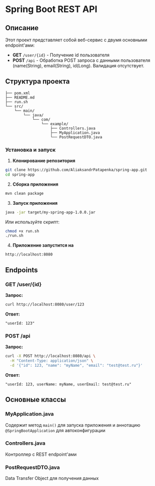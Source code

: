 # Spring Boot REST API

## Описание

Этот проект представляет собой веб-сервис с двумя основными endpoint'ами:
- **GET** `/user/{id}` - Получение id пользователя
- **POST** `/api` - Обработка POST запроса с данными пользователя (name(String), email(String), id(Long). Валидация отсутствует.

## Структура проекта

```
├── pom.xml
├── README.md
├── run.sh
└── src/
    └── main/
        └── java/
            └── com/
                └── example/
                    ├── Controllers.java
                    ├── MyApplication.java
                    └── PostRequestDTO.java                       
```

### Установка и запуск

1. **Клонирование репозитория**
```bash
git clone https://github.com/AliaksandrPatapenka/spring-app.git
cd spring-app
```

2. **Сборка приложения**
```bash
mvn clean package
```

3. **Запуск приложения**
```bash
java -jar target/my-spring-app-1.0.0.jar
```

Или используйте скрипт:
```bash
chmod +x run.sh
./run.sh
```

4. **Приложение запустится на**
```
http://localhost:8080
```

## Endpoints

### GET /user/{id}

**Запрос:**
```bash
curl http://localhost:8080/user/123
```

**Ответ:**
```
"userId: 123"
```

### POST /api

**Запрос:**
```bash
curl -X POST http://localhost:8080/api \
  -H "Content-Type: application/json" \
  -d '{"id": 123, "name": "myName", "email": "test@test.ru"}'
```

**Ответ:**
```
"userId: 123, userName: myName, userEmail: test@test.ru"
```

## Основные классы

### MyApplication.java
Содержит метод `main()` для запуска приложения и аннотацию `@SpringBootApplication` для автоконфигурации

### Controllers.java
Контроллер с REST endpoint'ами

### PostRequestDTO.java
Data Transfer Object для получения данных
